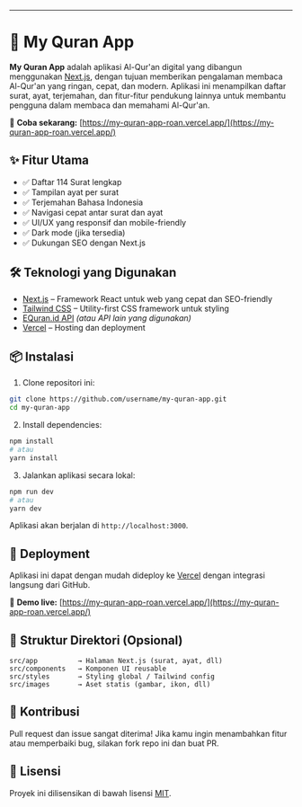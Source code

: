 
---

# 📖 My Quran App

**My Quran App** adalah aplikasi Al-Qur'an digital yang dibangun menggunakan [Next.js](https://nextjs.org/), dengan tujuan memberikan pengalaman membaca Al-Qur'an yang ringan, cepat, dan modern. Aplikasi ini menampilkan daftar surat, ayat, terjemahan, dan fitur-fitur pendukung lainnya untuk membantu pengguna dalam membaca dan memahami Al-Qur'an.

🔗 **Coba sekarang:** [https://my-quran-app-roan.vercel.app/](https://my-quran-app-roan.vercel.app/)

## ✨ Fitur Utama

* ✅ Daftar 114 Surat lengkap
* ✅ Tampilan ayat per surat
* ✅ Terjemahan Bahasa Indonesia
* ✅ Navigasi cepat antar surat dan ayat
* ✅ UI/UX yang responsif dan mobile-friendly
* ✅ Dark mode (jika tersedia)
* ✅ Dukungan SEO dengan Next.js

## 🛠️ Teknologi yang Digunakan

* [Next.js](https://nextjs.org/) – Framework React untuk web yang cepat dan SEO-friendly
* [Tailwind CSS](https://tailwindcss.com/) – Utility-first CSS framework untuk styling
* [EQuran.id API](https://equran.id/apidev/v2) *(atau API lain yang digunakan)*
* [Vercel](https://vercel.com/) – Hosting dan deployment

## 📦 Instalasi

1. Clone repositori ini:

```bash
git clone https://github.com/username/my-quran-app.git
cd my-quran-app
```

2. Install dependencies:

```bash
npm install
# atau
yarn install
```

3. Jalankan aplikasi secara lokal:

```bash
npm run dev
# atau
yarn dev
```

Aplikasi akan berjalan di `http://localhost:3000`.

## 🚀 Deployment

Aplikasi ini dapat dengan mudah dideploy ke [Vercel](https://vercel.com/) dengan integrasi langsung dari GitHub.

🔗 **Demo live:** [https://my-quran-app-roan.vercel.app/](https://my-quran-app-roan.vercel.app/)

## 📁 Struktur Direktori (Opsional)

```
src/app          → Halaman Next.js (surat, ayat, dll)
src/components   → Komponen UI reusable
src/styles       → Styling global / Tailwind config
src/images       → Aset statis (gambar, ikon, dll)
```

## 🤝 Kontribusi

Pull request dan issue sangat diterima! Jika kamu ingin menambahkan fitur atau memperbaiki bug, silakan fork repo ini dan buat PR.

## 📜 Lisensi

Proyek ini dilisensikan di bawah lisensi [MIT](LICENSE).

